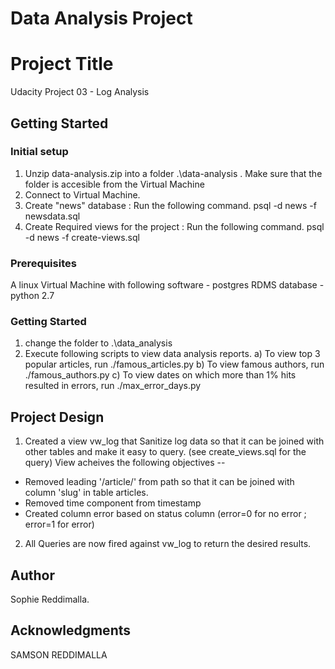 # Data Analysis Project
# Project Title

Udacity Project 03 - Log Analysis

## Getting Started
### Initial setup
  1. Unzip data-analysis.zip into a folder .\data-analysis . Make sure that the folder is accesible from the Virtual Machine
  2. Connect to Virtual Machine.
  3. Create "news" database : Run the following command.
            psql -d news -f newsdata.sql
  4. Create Required views for the project : Run the following command.
            psql -d news -f create-views.sql
    
### Prerequisites
A linux Virtual Machine with following software 
    - postgres RDMS database
    - python 2.7 

 
### Getting Started
1. change the folder to .\data_analysis
2. Execute following scripts to view data analysis reports.
    a) To view top 3 popular articles, run ./famous_articles.py
    b) To view famous authors, run ./famous_authors.py
    c) To view dates on which more than 1% hits resulted in errors, run ./max_error_days.py


## Project Design
1. Created a view vw_log that Sanitize log data so that it can be joined with other tables and make it easy to query.
   (see create_views.sql for the query)
   View acheives the following objectives --
  * Removed leading '/article/' from path so that it can be joined with column 'slug' in table articles.
  * Removed time component from timestamp
  * Created column error based on status column (error=0 for no error ; error=1 for error)
2. All Queries are now fired against vw_log to return the desired results.

## Author 
Sophie Reddimalla.

## Acknowledgments
SAMSON REDDIMALLA


